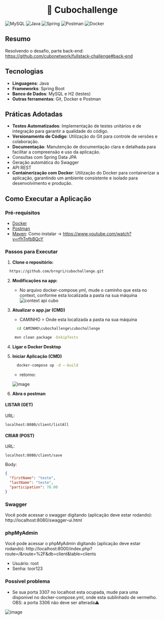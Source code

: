 <h1 align="center">🧊 Cubochallenge
</h1>



![MySQL](https://img.shields.io/badge/mysql-4479A1.svg?style=for-the-badge&logo=mysql&logoColor=white)  ![Java](https://img.shields.io/badge/java-%23ED8B00.svg?style=for-the-badge&logo=openjdk&logoColor=white)  ![Spring](https://img.shields.io/badge/spring-%236DB33F.svg?style=for-the-badge&logo=spring&logoColor=white)  ![Postman](https://img.shields.io/badge/Postman-FF6C37?style=for-the-badge&logo=postman&logoColor=white) ![Docker](https://img.shields.io/badge/docker-%230db7ed.svg?style=for-the-badge&logo=docker&logoColor=white)

## Resumo

Resolvendo o desafio, parte back-end: https://github.com/cubonetwork/fullstack-challenge#back-end 

## Tecnologias

- **Linguagens**:  Java
- **Frameworks**: Spring Boot
- **Banco de Dados**: MySQL e H2 (testes)
- **Outras ferramentas**: Git, Docker e Postman

## Práticas Adotadas

- **Testes Automatizados**: Implementação de testes unitários e de integração para garantir a qualidade do código.
- **Versionamento de Código**: Utilização do Git para controle de versões e colaboração.
- **Documentação**: Manutenção de documentação clara e detalhada para facilitar a compreensão e uso da aplicação.
- Consultas com Spring Data JPA
- Geração automática do Swagger 
- API REST
- **Containerização com Docker**: Utilização do Docker para containerizar a aplicação, garantindo um ambiente consistente e isolado para desenvolvimento e produção.
  

## Como Executar a Aplicação

### Pré-requisitos

- [Docker](https://www.docker.com/get-started)
- [Postman](https://www.postman.com/downloads/)
- [Maven](https://maven.apache.org/download.cgi): Como instalar -> https://www.youtube.com/watch?v=rfhTnfbBQcY

### Passos para Executar

1. **Clone o repositório:**
```bash
  https://github.com/brngri/cubochallenge.git
```
2. **Modificações na app:**
   - No arquivo docker-compose.yml, mude o caminho que esta no context, conforme esta localizada a pasta na sua máquina
    ![context api cubo](https://github.com/user-attachments/assets/5ac9ea4c-764b-41f3-adff-79c995b2a9dd)

  
3. **Atualizar o app.jar (CMD)**
   - CAMINHO = Onde esta localizada a pasta na sua máquina
   ```cmd
     cd CAMINHO\cubochallenge\cubochallenge 
    ```
    ```cmd
     mvn clean package -DskipTests
    ```
4. **Ligar o Docker Desktop**
   
5. **Iniciar Aplicação (CMD)**
   ```cmd
     docker-compose up -d --build
    ```
    - retorno:


    ![image](https://github.com/user-attachments/assets/2241b0db-5565-4056-8df0-e33a930f2f71)



6. **Abra o postman**
   
#### LISTAR (GET)

URL:
```url
localhost:8080/client/listAll
```

#### CRIAR (POST)

URL:
```url
localhost:8080/client/save
```
Body:
```JSON
{
  "firstName": "teste",
  "lastName": "teste",
  "participation": 78.00
}
````


### Swagger

Você pode acessar o swagger digitando (aplicação deve estar rodando): http://localhost:8080/swagger-ui.html

### phpMyAdmin

Você pode acessar o phpMyAdmin digitando (aplicação deve estar rodando): http://localhost:8000/index.php?route=/&route=%2F&db=client&table=clients
- Usuário: root
- Senha: toor123

### Possivel problema
- Se sua porta 3307 no localhost esta ocupada, mude para uma disponivel no docker-compose.yml, onde esta sublinhado de vermelho. OBS: a porta 3306 não deve ser alterada⚠️


![image](https://github.com/user-attachments/assets/d05c3a35-74db-46f8-b30e-128a66908391)



